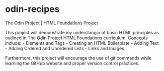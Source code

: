 # odin-recipes
The Odin Project | HTML Foundations Project

This project will demonstrate my understangin of basic HTML principles
as outlined in The Odin Project HTML Foundations curriculum. Concepts
include:
    - Elements and Tags
    - Creating an HTML Boilerplate
    - Adding Text
    - Adding Ordered and Unordered Lists
    - Links and Images

Furthermore, this project will encourage the use of git commands while
learning the GitHub website and proper version control practices.